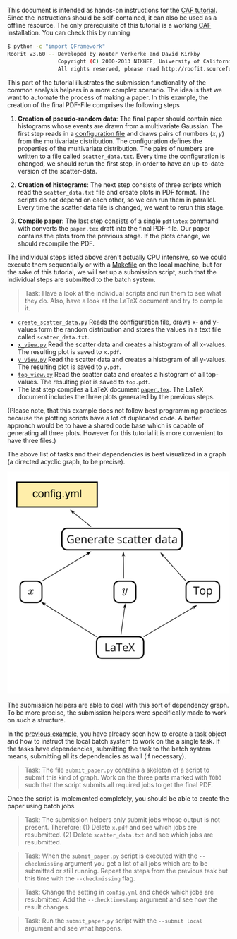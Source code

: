 This document is intended as hands-on instructions for the [CAF
tutorial](https://indico.cern.ch/event/771763/). Since the
instructions should be self-contained, it can also be used as a offline resource. The only
prerequisite of this tutorial is a working
[CAF](https://gitlab.cern.ch/atlas-caf/CAFCore) installation. You can check this
by running

<!-- console -->
```bash
$ python -c "import QFramework"
RooFit v3.60 -- Developed by Wouter Verkerke and David Kirkby 
                Copyright (C) 2000-2013 NIKHEF, University of California & Stanford University
                All rights reserved, please read http://roofit.sourceforge.net/license.txt
```

This part of the tutorial illustrates the submission functionality of the common analysis
helpers in a more complex scenario. The idea is that we want to automate the
process of making a paper. In this example, the creation of the final PDF-File
comprises the following steps

 1. **Creation of pseudo-random data**:
    The final paper should contain nice histograms whose events are drawn from a
    multivariate Gaussian. The first step reads in a [configuration
    file](config.yml) and draws pairs of numbers $`(x, y)`$ from the multivariate
    distribution. The configuration defines the properties of the multivariate
    distribution. The pairs of numbers are written to a file called
    `scatter_data.txt`. Every time the configuration is changed, we should rerun
    the first step, in order to have an up-to-date version of the scatter-data.

  2. **Creation of histograms**:
    The next step consists of three scripts which read the `scatter_data.txt`
    file and create plots in PDF format. The scripts do not depend on each
    other, so we can run them in parallel. Every time the scatter data file is
    changed, we want to rerun this stage.

  3. **Compile paper**:
    The last step consists of a single `pdflatex` command with converts the
    `paper.tex` draft into the final PDF-file. Our paper contains the plots
    from the previous stage. If the plots change, we should recompile the PDF.

The individual steps listed above aren't actually CPU intensive, so we could
execute them sequentially or with a [Makefile](.Makefile) on the local machine,
but for the sake of this tutorial, we will set up a submission script, such that
the individual steps are submitted to the batch system.

> Task: Have a look at the individual scripts and run them to see what they do. Also,
  have a look at the LaTeX document and try to compile it.

  - [`create_scatter_data.py`](create_scatter_data.py) Reads the configuration
    file, draws x- and y-values form the random distribution and stores the
    values in a text file called `scatter_data.txt`.
  - [`x_view.py`](x_view.py) Read the scatter data and creates a histogram of
    all x-values. The resulting plot is saved to `x.pdf`.
  - [`y_view.py`](y_view.py) Read the scatter data and creates a histogram of
    all y-values. The resulting plot is saved to `y.pdf`.
  - [`top_view.py`](top_view.py) Read the scatter data and creates a histogram of
    all top-values. The resulting plot is saved to `top.pdf`.
  - The last step compiles a LaTeX document [`paper.tex`](paper.tex). The LaTeX
    document includes the three plots generated by the previous steps.

(Please note, that this example does not follow best programming practices
because the plotting scripts have a lot of duplicated code. A better approach
would be to have a shared code base which is capable of generating all three plots.
However for this tutorial it is more convenient to have three files.)

The above list of tasks and their dependencies is best visualized in a graph (a
directed acyclic graph, to be precise).

![Dependency Graph](graph.png)

The submission helpers are able to deal with this sort of dependency graph. To
be more precise, the submission helpers were specifically made to work on such
a structure.

In the [previous example](../submission-hello), you have already seen how to
create a task object and how to instruct the local batch system to work on the
a single task. If the tasks have dependencies, submitting the task to the batch
system means, submitting all its dependencies as wall (if necessary).

> Task: The file `submit_paper.py` contains a skeleton of a script to submit this kind
  of graph. Work on the three parts marked with `TODO` such that the script
  submits all required jobs to get the final PDF.

Once the script is implemented completely, you should be able to create the
paper using batch jobs.

> Task: The submission helpers only submit jobs whose output is not present.
  Therefore: (1) Delete `x.pdf` and see which jobs are resubmitted.
  (2) Delete `scatter_data.txt` and see which jobs are resubmitted.

> Task: When the `submit_paper.py` script is executed with the `--checkmissing`
  argument you get a list of all jobs which are to be submitted or still
  running. Repeat the steps from the previous task but this time with the
  `--checkmissing` flag.

> Task: Change the setting in `config.yml` and check which jobs are resubmitted.
  Add the `--checktimestamp` argument and see how the result changes.

> Task: Run the `submit_paper.py` script with the `--submit local` argument and
  see what happens.
